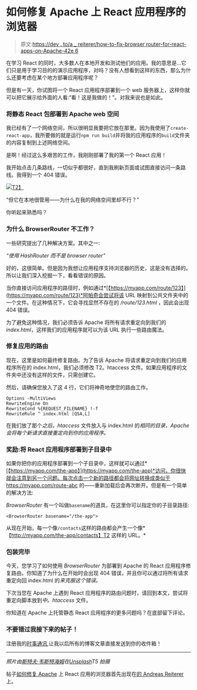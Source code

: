 # 如何修复 Apache 上 React 应用程序的浏览器

> 原文:[https://dev . to/a _ reiterer/how-to-fix-browser router-for-react-apps-on-Apache-42e 6](https://dev.to/a_reiterer/how-to-fix-browserrouter-for-react-apps-on-apache-42e6)

在学习 React 的同时，大多数人在本地开发和测试他们的应用。我的意思是…它们只是用于学习目的的演示应用程序，对吗？没有人想看到这样的东西，那么为什么还要考虑在某个地方部署应用程序呢？

但是有一天，你试图将一个 React 应用程序部署到一个 web 服务器上，这样你就可以把它展示给外面的人看:“看！这是我做的！”。对我来说也是如此。

### 将静态 React 包部署到 Apache web 空间

我已经有了一个网络空间，所以很明显我要把它放在那里。因为我使用了`create-react-app`，我所要做的就是运行`npm run build`并将我的应用程序的`build`文件夹的内容复制到上述网络空间。

是啊！经过这么多艰苦的工作，我刚刚部署了我的第一个 React 应用！

我开始点击几条路线，一切似乎都很好，直到我刷新页面或试图直接访问一条路线。我得到一个 404 错误。

[![](../Images/9dd15f83f172a67078458a251a789b09.png)T2】](https://res.cloudinary.com/practicaldev/image/fetch/s--4i7olYr9--/c_limit%2Cf_auto%2Cfl_progressive%2Cq_auto%2Cw_880/https://i2.wp.com/www.andreasreiterer.at/wp-content/uploads/2018/11/oopsnotfound.jpg%3Fresize%3D660%252C92%26ssl%3D1)

“但它在本地很管用——为什么在我的网络空间里却不行？”

你听起来熟悉吗？

### 为什么 BrowserRouter 不工作？

一些研究提出了几种解决方案。其中之一:

*“使用 HashRouter 而不是 browser router”*

好的，这很简单。但是因为我想让应用程序支持浏览器的历史，这是没有选择的。所以让我们深入挖掘一下，看看错误的原因。

当你直接访问应用程序的路径时，例如通过*[【https://myapp.com/route/123】](https://myapp.com/route/123)*阿帕奇会尝试将该 URL 映射到公共文件夹中的一个文件。在这种情况下，它会寻找显然不存在的 */route/123.html* ，因此会出现 404 错误。

为了避免这种情况，我们必须告诉 Apache 将所有请求重定向到我们的*index.html*，这样我们的应用程序就可以为该 URL 执行一些路由魔法。

### 修复应用的路由

现在，这里是如何最终修复路由。为了告诉 Apache 将请求重定向到我们的应用程序所在的 index.html，我们必须修改 T2。htaccess 文件。如果应用程序的文件夹中还没有这样的文件，只需创建它。

然后，请确保您放入了这 4 行，它们将神奇地使您的路由工作。

```
Options -MultiViews
RewriteEngine On
RewriteCond %{REQUEST_FILENAME} !-f
RewriteRule ^ index.html [QSA,L] 
```

在我们放了那个*之后。htaccess* 文件放入与 index.html 的*相同的目录，Apache 会将每个新请求直接重定向到你的应用程序。*

### 奖励:将 React 应用程序部署到子目录中

如果你把你的应用程序部署到一个子目录中，这样就可以通过*[【https://myapp.com/the-app】](https://myapp.com/the-app)*访问，你很快就会注意到另一个问题。每次点击一个新的路径都会将网址转换成类似于 https://myapp.com/route-abc 的——重新加载后会再次断开。但是有一个简单的解决方法:

*BrowserRouter* 有一个叫做`basename`的道具，在这里你可以指定你的子目录路径:

`<BrowserRouter basename="/the-app">`

从现在开始，每一个像`/contacts`这样的路由都会产生一个像*【http://myapp.com/the-app/contacts】T2 这样的 URL。*

### 包装完毕

今天，您学习了如何使用 *BrowserRouter* 为部署到 Apache 的 React 应用程序修复路由。你知道了为什么在开始时会出现 404 错误，并且你可以通过将所有请求重定向回 index.html 的*来克服这个错误。*

下次当您在 Apache 上遇到 React 应用程序的路由问题时，请回到本文，尝试将重定向脚本放到*中。htaccess* 文件。

你知道在 Apache 上托管静态 React 应用程序的更多问题吗？在底部留下评论。

### 不要错过我接下来的帖子！

注册我的[时事通讯](https://www.andreasreiterer.at/dev-newsletter/),让我以后所有的博客文章直接发送到你的收件箱！

* * *

*照片由[斯特夫·韦斯特海姆](https://unsplash.com/photos/ZGH6xd3usAs?utm_source=unsplash&utm_medium=referral&utm_content=creditCopyText)在[Unsplash](https://unsplash.com/search/photos/server?utm_source=unsplash&utm_medium=referral&utm_content=creditCopyText)T5 拍摄*

帖子[如何修复 Apache](https://www.andreasreiterer.at/fix-browserrouter-on-apache/) 上 React 应用的浏览器首先出现在[的 Andreas Reiterer](https://www.andreasreiterer.at) 上。